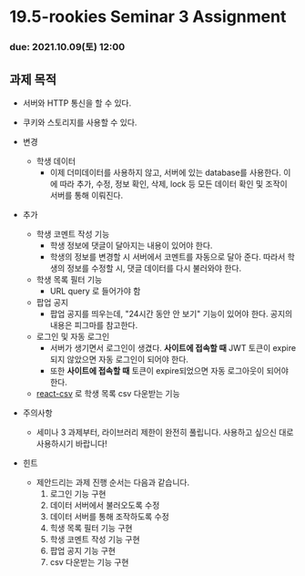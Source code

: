 19.5-rookies Seminar 3 Assignment
================================

### **due: 2021.10.09(토) 12:00**

## 과제 목적
- 서버와 HTTP 통신을 할 수 있다.
- 쿠키와 스토리지를 사용할 수 있다.

- 변경
  - 학생 데이터
    - 이제 더미데이터를 사용하지 않고, 서버에 있는 database를 사용한다. 이에 따라 추가, 수정, 정보 확인, 삭제, lock 등 모든 데이터 확인 및 조작이 서버를 통해 이뤄진다.
- 추가
  - 학생 코멘트 작성 기능
    - 학생 정보에 댓글이 달아지는 내용이 있어야 한다.
    - 학생의 정보를 변경할 시 서버에서 코멘트를 자동으로 달아 준다. 따라서 학생의 정보를 수정할 시, 댓글 데이터를 다시 불러와야 한다.
  - 학생 목록 필터 기능
    - URL query 로 들어가야 함
  - 팝업 공지
    - 팝업 공지를 띄우는데, "24시간 동안 안 보기" 기능이 있어야 한다. 공지의 내용은 피그마를 참고한다.
  - 로그인 및 자동 로그인
    - 서버가 생기면서 로그인이 생겼다. **사이트에 접속할 때** JWT 토큰이 expire되지 않았으면 자동 로그인이 되어야 한다.
    - 또한 **사이트에 접속할 때** 토큰이 expire되었으면 자동 로그아웃이 되어야 한다.
  - [react-csv](https://www.npmjs.com/package/react-csv) 로 학생 목록 csv 다운받는 기능

- 주의사항
  - 세미나 3 과제부터, 라이브러리 제한이 완전히 풀립니다. 사용하고 싶으신 대로 사용하시기 바랍니다!

- 힌트
  - 제안드리는 과제 진행 순서는 다음과 같습니다.
    1. 로그인 기능 구현
    1. 데이터 서버에서 불러오도록 수정
    1. 데이터 서버를 통해 조작하도록 수정
    1. 힉생 목록 필터 기능 구현
    3. 학생 코멘트 작성 기능 구현
    4. 팝업 공지 기능 구현
    5. csv 다운받는 기능 구현
